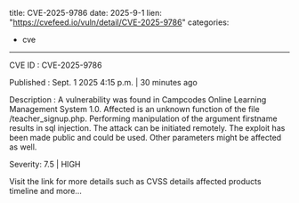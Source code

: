 
title: CVE-2025-9786
date: 2025-9-1
lien: "https://cvefeed.io/vuln/detail/CVE-2025-9786"
categories:
  - cve
---

CVE ID : CVE-2025-9786

Published :  Sept. 1
2025
4:15 p.m. | 30 minutes ago

Description : A vulnerability was found in Campcodes Online Learning Management System 1.0. Affected is an unknown function of the file /teacher_signup.php. Performing manipulation of the argument firstname results in sql injection. The attack can be initiated remotely. The exploit has been made public and could be used. Other parameters might be affected as well.

Severity: 7.5 | HIGH

Visit the link for more details
such as CVSS details
affected products
timeline
and more...

